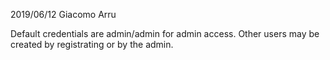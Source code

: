 2019/06/12 Giacomo Arru


Default credentials are admin/admin for admin access.
Other users may be created by registrating or by the admin.
